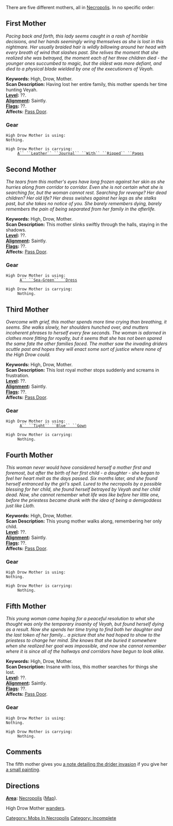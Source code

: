 There are five different mothers, all in
[Necropolis](:Category:Necropolis.md "wikilink"). In no specific order:

## First Mother

*Pacing back and forth, this lady seems caught in a rash of horrible
decisions, and her hands seemingly wring themselves as she is lost in
this nightmare. Her usually braided hair is wildly billowing around her
head with every breath of wind that slashes past. She relives the moment
that she realized she was betrayed, the moment each of her three
children died - the younger ones succumbed to magic, but the oldest was
more defiant, and died to a physical blade wielded by one of the
executioners of Veyah.*

**Keywords:** High, Drow, Mother.  
**Scan Description:** Having lost her entire family, this mother spends
her time hunting Veyah.  
**[Level](Level.md "wikilink"):** ??.  
**[Alignment](Alignment.md "wikilink"):** Saintly.  
**[Flags](:Category:_Mob_Types.md "wikilink"):** ??.  
**Affects:** [Pass Door](Pass_Door "wikilink").  

### Gear

`High Drow Mother is using:`  
`Nothing.`

`High Drow Mother is carrying:`  
`     `[`A`` ``Leather`` ``Journal`` ``With`` ``Ripped`` ``Pages`](Leather_Journal_With_Ripped_Pages.md "wikilink")

## Second Mother

*The tears from this mother's eyes have long frozen against her skin as
she hurries along from corridor to corridor. Even she is not certain
what she is searching for, but the woman cannot rest. Searching for
revenge? Her dead children? Her old life? Her dress swishes against her
legs as she stalks past, but she takes no notice of you. She barely
remembers dying, barely remembers the pain of being separated from her
family in the afterlife.*

**Keywords:** High, Drow, Mother.  
**Scan Description:** This mother slinks swiftly through the halls,
staying in the shadows.  
**[Level](Level.md "wikilink"):** ??.  
**[Alignment](Alignment.md "wikilink"):** Saintly.  
**[Flags](:Category:_Mob_Types.md "wikilink"):** ??.  
**Affects:** [Pass Door](Pass_Door "wikilink").  

### Gear

`High Drow Mother is using:`  
<worn on body>`      `[`A`` ``Sea-Green`` ``Dress`](Sea-Green_Dress.md "wikilink")

`High Drow Mother is carrying:`  
`     Nothing.`

## Third Mother

*Overcome with grief, this mother spends more time crying than
breathing, it seems. She walks slowly, her shoulders hunched over, and
mutters incoherent phrases to herself every few seconds. The woman is
adorned in clothes more fitting for royalty, but it seems that she has
not been spared the same fate the other families faced. The mother saw
the invading driders scuttle past and hopes they will enact some sort of
justice where none of the High Drow could.*

**Keywords:** High, Drow, Mother.  
**Scan Description:** This lost royal mother stops suddenly and screams
in frustration.  
**[Level](Level.md "wikilink"):** ??.  
**[Alignment](Alignment.md "wikilink"):** Saintly.  
**[Flags](:Category:_Mob_Types.md "wikilink"):** ??.  
**Affects:** [Pass Door](Pass_Door "wikilink").  

### Gear

`High Drow Mother is using:`  
<worn on body>`      `[`A`` ``Tight`` ``Blue`` ``Gown`](Tight_Blue_Gown.md "wikilink")

`High Drow Mother is carrying:`  
`     Nothing.`

## Fourth Mother

*This woman never would have considered herself a mother first and
foremost, but after the birth of her first child - a daughter - she
began to feel her heart melt as the days passed. Six months later, and
she found herself entranced by the girl's spell. Lured to the necropolis
by a possible blessing for her child, she found herself betrayed by
Veyah and her child dead. Now, she cannot remember what life was like
before her little one, before the priestess became drunk with the idea
of being a demigoddess just like Lloth.*

**Keywords:** High, Drow, Mother.  
**Scan Description:** This young mother walks along, remembering her
only child.  
**[Level](Level.md "wikilink"):** ??.  
**[Alignment](Alignment.md "wikilink"):** Saintly.  
**[Flags](:Category:_Mob_Types.md "wikilink"):** ??.  
**Affects:** [Pass Door](Pass_Door "wikilink").  

### Gear

`High Drow Mother is using:`  
`Nothing.`

`High Drow Mother is carrying:`  
`     Nothing.`

## Fifth Mother

*This young woman came hoping for a peaceful resolution to what she
thought was only the temporary insanity of Veyah, but found herself
dying as a result. Now she spends her time trying to find both her
daughter and the last token of her family... a picture that she had
hoped to show to the priestess to change her mind. She knows that she
buried it somewhere when she realized her goal was impossible, and now
she cannot remember where it is since all of the hallways and corridors
have begun to look alike.*

**Keywords:** High, Drow, Mother.  
**Scan Description:** Insane with loss, this mother searches for things
she lost.  
**[Level](Level.md "wikilink"):** ??.  
**[Alignment](Alignment.md "wikilink"):** Saintly.  
**[Flags](:Category:_Mob_Types.md "wikilink"):** ??.  
**Affects:** [Pass Door](Pass_Door "wikilink").  

### Gear

`High Drow Mother is using:`  
`Nothing.`

`High Drow Mother is carrying:`  
`     Nothing.`

## Comments

The fifth mother gives you [a note detailing the drider
invasion](Note_Detailing_The_Drider_Invasion.md "wikilink") if you give
her [a small painting](Small_Painting.md "wikilink").

## Directions

**[Area](:Category:_Areas.md "wikilink"):**
[Necropolis](:Category:_Necropolis.md "wikilink")
([Map](Necropolis_Map.md "wikilink")).

High Drow Mother [wanders](Wandering_Mobs.md "wikilink").

[Category: Mobs In Necropolis](Category:_Mobs_In_Necropolis "wikilink")
[Category: Incomplete](Category:_Incomplete "wikilink")
